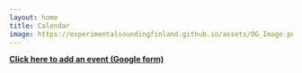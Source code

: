 ```yaml
---
layout: home
title: Calendar
image: https://experimentalsoundingfinland.github.io/assets/OG_Image.png
---
```

**[Click here to add an event (Google form)](https://forms.gle/9Cb2oSwamWKdqRru8)**
<html>
    <head>
        <a rel="me" href="https://mastodon.social/@experimentalsoundingfinland" style="display: none;">Mastodon</a>
        <meta name="viewport" content="initial-scale=1, maximum-scale=1">
        <title>Calendar</title>
        <meta property="og:title" content="ESF | Experimental Sounding Finland" />
        <meta property="og:type" content="website">
        <meta property="og:url" content="https://experimentalsoundingfinland.github.io/" />
        <meta property="og:description" content="An event calendar for the experimental sonic communities and individuals in Finland" />
        <meta property="og:image" content="https://experimentalsoundingfinland.github.io/assets/OG_Image.png" />        
     <script src="https://cdnjs.cloudflare.com/ajax/libs/PapaParse/5.3.0/papaparse.min.js"></script>
  <!-- <link rel="preload" href="https://fonts.googleapis.com/css2?family=Atkinson+Hyperlegible:ital,wght@0,400;0,700;1,400;1,700&display=swap" as="font" type="font/woff2" crossorigin> -->
    </head>
    <body>
        <div id="events-list" style="width:100%">
            <script src="/assets/GCalFetcher.js"></script>
        </div>
        <script src="/assets/disableLinks.js"></script>
    </body>
</html>
